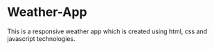 # Weather-App
This is a responsive weather app which is created using html, css and javascript technologies.
